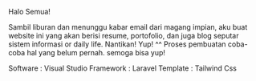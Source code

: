 Halo Semua!

Sambil liburan dan menunggu kabar email dari magang impian, aku buat website ini yang akan berisi 
resume, portofolio, dan juga blog seputar sistem informasi or daily life. Nantikan! Yup! ^^
Proses pembuatan coba-coba hal yang belum pernah. semoga bisa yup!

Software : Visual Studio
Framework : Laravel
Template : Tailwind Css


